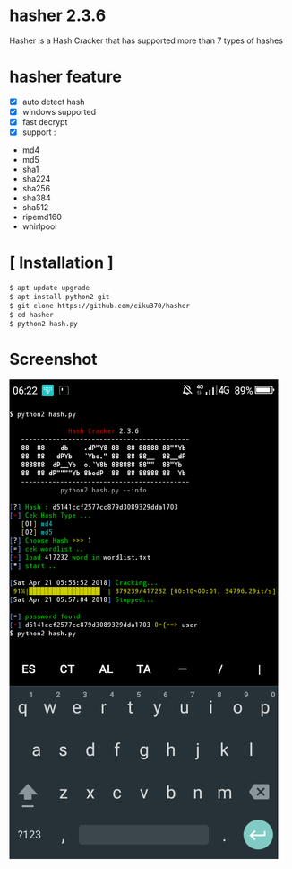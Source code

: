 # hasher 2.3.6

Hasher is a Hash Cracker that has supported more than 7 types of hashes

# hasher feature
- [x] auto detect hash
- [x] windows supported
- [x] fast decrypt
- [x] support :

- md4
- md5
- sha1
- sha224
- sha256 
- sha384
- sha512
- ripemd160
- whirlpool

# [ Installation ]
```
$ apt update upgrade
$ apt install python2 git
$ git clone https://github.com/ciku370/hasher
$ cd hasher
$ python2 hash.py
```
# Screenshot
<img src=".images/hasher.png" />
